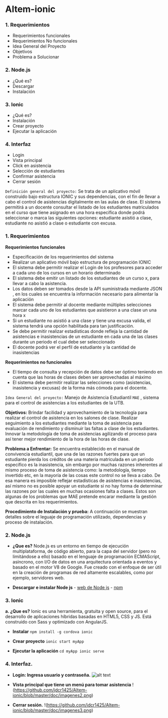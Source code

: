 # Altem-ionic

### 1. Requerimientos
* Requerimientos funcionales
* Requerimientos No funcionales
* Idea General del Proyecto
* Objetivos
* Problema a Solucionar

### 2. Node.js
* ¿Qué es?
* Descargar
* Instalación

### 3. Ionic
* ¿Qué es?
* Instalación
* Crear proyecto
* Ejecutar la aplicación

### 4. Interfaz
* Login
* Vista principal
* Click en asistencia
* Selección de estudiantes
* Confirmar asistencia
* Cerrar sesión

```Definición general del proyecto:``` Se trata de un aplicativo móvil construido bajo estructura IONIC y sus dependencias, con el fin de llevar a cabo el control de asistencias digitalmente en las aulas de clase. El sistema permitirá a un docente consultar el listado de los estudiantes matriculados en el curso que tiene asignado en una hora específica donde podrá seleccionar o marca las siguientes opciones: estudiante asistió a clase, estudiante no asistió a clase o estudiante con excusa.

### 1. Requerimientos 
**Requerimientos funcionales**
* Especificación de los requerimientos del sistema
* Realizar un aplicativo móvil bajo estructura de programación IONIC
* El sistema debe permitir realizar el Login de los profesores para acceder a
cada uno de los cursos en un horario determinado
* El sistema debe emitir un listado de los estudiantes de un curso x, para llevar
a cabo la asistencia.
* Los datos deben ser tomados desde la API suministrada mediante JSON , en
los cuales se encuentra la información necesario para alimentar la aplicación
* El sistema debe permitir al docente mediante múltiples selecciones marcar
cada uno de los estudiantes que asistieron a una clase un una hora x
* Si un estudiante no asistió a una clase y tiene una excusa valida, el sistema
tendrá una opción habilitada para tan justificación.
* Se debe permitir realizar estadísticas donde refleja la cantidad de
asistencias e inasistencias de un estudiante en cada una de las clases
durante un periodo el cual debe ser seleccionado
* El docente podrá ver el perfil de estudiante y la cantidad de inasistencias

**Requerimientos no funcionales**
* El tiempo de consulta y recepción de datos debe ser óptimo teniendo
en cuenta que las horas de clases deben ser aprovechadas al máximo
* El sistema debe permitir realizar las selecciones como (asistencias,
inasistencia y excusas) de la forma más cómoda para el docente.

```Idea General del proyecto:``` Manejo de Asistencia Estudiantil ```MAE``` , sistema para el control de asistencias a los estudiantes de la UTB.

**Objetivos:**
Brindar facilidad y aprovechamiento de la tecnología para realizar el control de asistencia en los salones de clase.
Realizar seguimiento a los estudiantes mediante la toma de asistencia para evaluación de rendimiento y disminuir las faltas a clase de los estudiantes.
Innovar la metodología de toma de asistencias agilizando el proceso para así tener mejor rendimiento de la hora de las horas de clase.

**Problema a Enfrentar:** Se encuentra establecido en el manual de convivencia estudiantil, que una de las razones fuertes para que un estudiante pierda los créditos de una materia matriculada en un periodo especifico es la inasistencia, sin embargo por muchas razones inherentes al mismo proceso de toma de asistencia como: la metodología, tiempo invertido etc, en la mayoría de las cosas este control no se lleva a cabo.
De esa manera es imposible reflejar estadísticas de asistencias e inasistencias, así mismo no es posible apoyar un estudiante si no hay forma de determinar las razones por las cuales en muchas ocasiones falta a clases.
Estos son algunas de los problemas que MAE pretende encarar mediante la gestión que descrita en los requerimientos.

**Procedimiento de Instalación y prueba:** A continuación se muestran detalles sobre el leguaje de programación utilizado, dependencias y proceso de instalación.

### 2. Node.js
* **¿Que es?** Node.js es un entorno en tiempo de ejecución multiplataforma, de código abierto, para la capa del servidor (pero no limitándose a ello) basado en el lenguaje de programación ECMAScript, asíncrono, con I/O de datos en una arquitectura orientada a eventos y basado en el motor V8 de Google. Fue creado con el enfoque de ser útil en la creación de programas de red altamente escalables, como por ejemplo, servidores web.

* **Descargar e instalar Node js** - 
 [web de Node js](https://nodejs.org/en/) - 
[npm](https://nodejs.org/es/download/package-manager/)

### 3. Ionic
**a. ¿Que es?**
Ionic es una herramienta, gratuita y open source, para el desarrollo de aplicaciones híbridas basadas en HTML5, CSS y JS. Está construido con Sass y optimizado con AngularJS.

* **Instalar**
```npm install -g cordova ionic```

* **Crear proyecto**
```ionic start myApp```

* **Ejecutar la aplicación**
```cd myApp ionic serve```

### 4. Interfaz.
* **Login: Ingresa usuario y contraseña.**
![alt text](https://github.com/jdcr1425/Altem-ionic/blob/master/doc/imagenes1.png)

* **Vista principal que tiene un menú para tomar asistencia**
!(https://github.com/jdcr1425/Altem-ionic/blob/master/doc/imagenes2.png)

* **Cerrar sesión.** 
!(https://github.com/jdcr1425/Altem-ionic/blob/master/doc/imagenes3.png)
